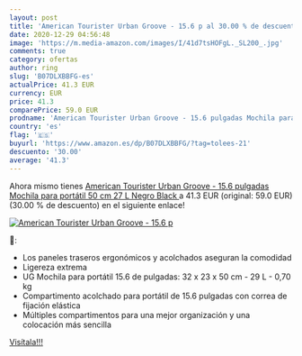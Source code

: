```yaml
---
layout: post
title: 'American Tourister Urban Groove - 15.6 p al 30.00 % de descuento'
date: 2020-12-29 04:56:48
image: 'https://m.media-amazon.com/images/I/41d7tsHOFgL._SL200_.jpg'
comments: true
category: ofertas
author: ring
slug: 'B07DLXBBFG-es'
actualPrice: 41.3 EUR
currency: EUR
price: 41.3
comparePrice: 59.0 EUR
prodname: 'American Tourister Urban Groove - 15.6 pulgadas Mochila para portátil  50 cm  27 L  Negro  Black '
country: 'es'
flag: '🇪🇸'
buyurl: 'https://www.amazon.es/dp/B07DLXBBFG/?tag=tolees-21'
descuento: '30.00'
average: '41.3'
---
```


Ahora mismo tienes [American Tourister Urban Groove - 15.6 pulgadas Mochila para portátil  50 cm  27 L  Negro  Black ](https://www.amazon.es/dp/B07DLXBBFG/?tag=tolees-21) a 41.3 EUR (original: 59.0 EUR) (30.00 %  de descuento) en el siguiente enlace!

[![American Tourister Urban Groove - 15.6 p](https://m.media-amazon.com/images/I/41d7tsHOFgL._SL200_.jpg)](https://www.amazon.es/dp/B07DLXBBFG/?tag=tolees-21)

🔎:

- Los paneles traseros ergonómicos y acolchados aseguran la comodidad
- Ligereza extrema
- UG Mochila para portátil 15.6 de pulgadas: 32 x 23 x 50 cm - 29 L - 0,70 kg
- Compartimento acolchado para portátil de 15.6 pulgadas con correa de fijación elástica
- Múltiples compartimentos para una mejor organización y una colocación más sencilla

[Visítala!!!](https://www.amazon.es/dp/B07DLXBBFG/?tag=tolees-21)
